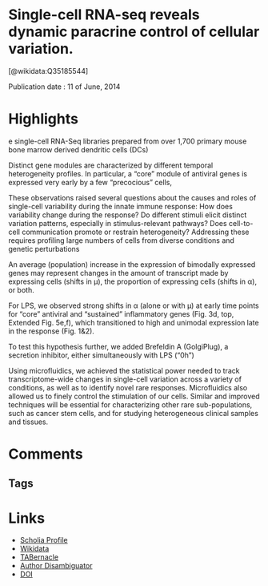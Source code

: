
Single-cell RNA-seq reveals dynamic paracrine control of cellular variation.
============================================================================
  
  [@wikidata:Q35185544]  
  
Publication date : 11 of June, 2014  

# Highlights

e single-cell RNA-Seq libraries prepared from over 1,700 primary mouse bone marrow derived dendritic cells (DCs)

Distinct gene modules are characterized by different temporal heterogeneity profiles. In particular, a “core” module of antiviral genes is expressed very early by a few “precocious” cells, 

These observations raised several questions about the causes and roles of single-cell variability during the innate immune response: How does variability change during the response? Do different stimuli elicit distinct variation patterns, especially in stimulus-relevant pathways? Does cell-to-cell communication promote or restrain heterogeneity? Addressing these requires profiling large numbers of cells from diverse conditions and genetic perturbations

An average (population) increase in the expression of bimodally expressed genes may represent changes in the amount of transcript made by expressing cells (shifts in μ), the proportion of expressing cells (shifts in α), or both.

For LPS, we observed strong shifts in α (alone or with μ) at early time points for “core” antiviral and “sustained” inflammatory genes (Fig. 3d, top, Extended Fig. 5e,f), which transitioned to high and unimodal expression late in the response (Fig. 1&2). 

To test this hypothesis further, we added Brefeldin A (GolgiPlug), a secretion inhibitor, either simultaneously with LPS (“0h”) 

Using microfluidics, we achieved the statistical power needed to track transcriptome-wide changes in single-cell variation across a variety of conditions, as well as to identify novel rare responses. Microfluidics also allowed us to finely control the stimulation of our cells. Similar and improved techniques will be essential for characterizing other rare sub-populations, such as cancer stem cells, and for studying heterogeneous clinical samples and tissues.
# Comments

## Tags

# Links
  
 * [Scholia Profile](https://scholia.toolforge.org/work/Q35185544)  
 * [Wikidata](https://www.wikidata.org/wiki/Q35185544)  
 * [TABernacle](https://tabernacle.toolforge.org/?#/tab/manual/Q35185544/P921%3BP4510)  
 * [Author Disambiguator](https://author-disambiguator.toolforge.org/work_item_oauth.php?id=Q35185544&batch_id=&match=1&author_list_id=&doit=Get+author+links+for+work)  
 * [DOI](https://doi.org/10.1038/NATURE13437)  
